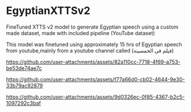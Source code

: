 # EgyptianXTTSv2
FineTuned XTTS v2 model to generate Egyptian speech using a custom made dataset, made with included pipeline (YouTube dataset) 


This model was finetuned using approximately 15 hrs of Egyptian speech from youtube,mainly from a youtube channel called (فيلم فى الخمسينة)  






https://github.com/user-attachments/assets/82a110cc-7718-4f69-a753-be53de74ae7c



https://github.com/user-attachments/assets/f77a66d0-cb02-4644-9e30-33b79ac92879




https://github.com/user-attachments/assets/9d0326ec-0f85-4367-b2c5-1097292c3baf





